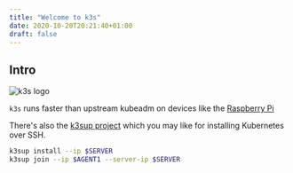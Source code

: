 ```yaml
---
title: "Welcome to k3s"
date: 2020-10-20T20:21:40+01:00
draft: false
---
```

## Intro

![k3s logo](https://cdn.shortpixel.ai/client/q_glossy,ret_img/https://www.worksonarm.com/wp-content/uploads/2020/06/Rancher_K3s2-750x422.png)

`k3s` runs faster than upstream kubeadm on devices like the [Raspberry Pi](https://www.raspberrypi.org)

There's also the [k3sup project](https://k3sup.dev) which you may like for installing Kubernetes over SSH.

```bash
k3sup install --ip $SERVER
k3sup join --ip $AGENT1 --server-ip $SERVER
```
